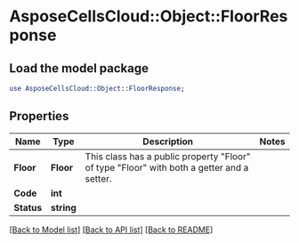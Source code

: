 # AsposeCellsCloud::Object::FloorResponse 

## Load the model package
```perl
use AsposeCellsCloud::Object::FloorResponse;
```

## Properties
Name | Type | Description | Notes
------------ | ------------- | ------------- | -------------
**Floor** | **Floor** | This class has a public property "Floor" of type "Floor" with both a getter and a setter. |
**Code** | **int** |  |
**Status** | **string** |  |  

[[Back to Model list]](../README.md#documentation-for-models) [[Back to API list]](../README.md#documentation-for-api-endpoints) [[Back to README]](../README.md)

